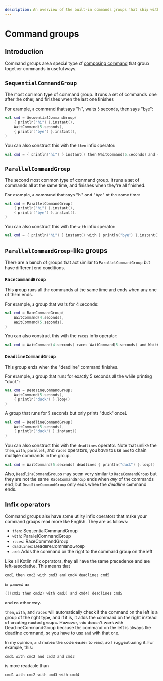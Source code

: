 ```yaml
---
description: An overview of the built-in commands groups that ship with ducklib, with usage examples
---
```


# Command groups

## Introduction

Command groups are a special type of [composing command](/commands/builtin.md#compositions) that group together commands in useful ways.

## `SequentialCommandGroup`

The most common type of command group.
It runs a set of commands,
one after the other,
and finishes when the last one finishes.

For example,
a command that says "hi",
waits 5 seconds,
then says "bye":

```kotlin
val cmd = SequentialCommandGroup(
    { println("hi") }.instant(),
    WaitCommand(5.seconds),
    { println("bye") }.instant(),
)
```

You can also construct this with the `then` infix operator:

```kotlin
val cmd = { println("hi") }.instant() then WaitCommand(5.seconds) and { println("bye") }.instant()
```

## `ParallelCommandGroup`

The second most common type of command group.
It runs a set of commands all at the same time,
and finishes when they're all finished.

For example,
a command that says "hi" and "bye" at the same time:

```kotlin
val cmd = ParallelCommandGroup(
    { println("hi") }.instant(),
    { println("bye") }.instant(),
)
```

You can also construct this with the `with` infix operator:

```kotlin
val cmd = { println("hi") }.instant() with { println("bye") }.instant()
```

## `ParallelCommandGroup`-like groups

There are a bunch of groups that act similar to `ParallelCommandGroup` but have different end conditions.

### `RaceCommandGroup`

This group runs all the commands at the same time and ends when any one of them ends.

For example, a group that waits for 4 seconds:

```kotlin
val cmd = RaceCommandGroup(
    WaitCommand(4.seconds),
    WaitCommand(5.seconds),
)
```

You can also construct this with the `races` infix operator:

```kotlin
val cmd = WaitCommand(4.seconds) races WaitCommand(5.seconds) and WaitCommand(6.seconds)
```

### `DeadlineCommandGroup`

This group ends when the "deadline" command finishes.

For example, a group that runs for exactly 5 seconds all the while printing "duck":

```kotlin
val cmd = DeadlineCommandGroup(
    WaitCommand(5.seconds),
    { println("duck") }.loop()
)
```

A group that runs for 5 seconds but only prints "duck" onceL

```kotlin
val cmd = DeadlineCommandGroup(
    WaitCommand(5.seconds),
    { println("duck") }.instant()
)
```

You can also construct this with the `deadlines` operator.
Note that unlike the `then`, `with`, `parallel`, and `races` operators,
you *have* to use `and` to chain multiple commands in the group.

```kotlin
val cmd = WaitCommand(5.seconds) deadlines { println("duck") }.loop()
```

Also, `DeadlineCommandGroup`s may seem very similar to `RaceCommandGroup` but they are not the same.
`RaceCommandGroup` ends when *any* of the commands end,
but `DeadlineCommandGroup` only ends when the *deadline* command ends.

## Infix operators

Command groups also have some utility infix operators that make your command groups read more like English.
They are as follows:

* `then`: SequentialCommandGroup
* `with`: ParallelCommandGroup
* `races`: RaceCommandGroup
* `deadlines`: DeadlineCommandGroup
* `and`: Adds the command on the right to the command group on the left

Like all Kotlin infix operators,
they all have the same precedence and are left-associative.
This means that

```kotlin
cmd1 then cmd2 with cmd3 and cmd4 deadlines cmd5
```

is parsed as

```kotlin
(((cmd1 then cmd2) with cmd3) and cmd4) deadlines cmd5
```

and no other way.

`then`, `with`, and `races` will automatically check if the command on the left is a group of the right type,
and if it is, it adds the command on the right instead of creating nested groups.
However, this doesn't work with DeadlineCommandGroup because the command on the left is always the deadline command,
so you have to use `and` with that one.

In my opinion,
`and` makes the code easier to read,
so I suggest using it.
For example, this:

```kotlin
cmd1 with cmd2 and cmd3 and cmd3
```

is more readable than

```kotlin
cmd1 with cmd2 with cmd3 with cmd4
```
